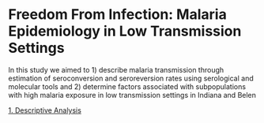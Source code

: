 # Freedom From Infection: Malaria Epidemiology in Low Transmission Settings

In this study we aimed to 1) describe malaria transmission through estimation of seroconversion and seroreversion rates using serological and molecular tools and 2) determine factors associated with subpopulations with high malaria exposure in low transmission settings in Indiana and Belen

[1. Descriptive Analysis](https://healthinnovation.github.io/ffi_mlts/01_descriptive_analysis.html)
